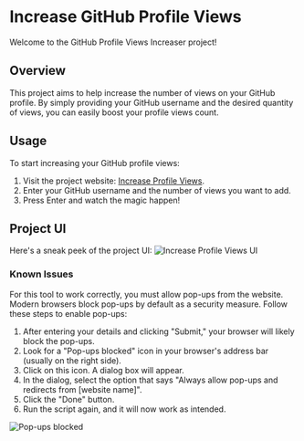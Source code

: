 # Increase GitHub Profile Views

Welcome to the GitHub Profile Views Increaser project!

## Overview

This project aims to help increase the number of views on your GitHub profile. By simply providing your GitHub username and the desired quantity of views, you can easily boost your profile views count.

## Usage

To start increasing your GitHub profile views:
1. Visit the project website: [Increase Profile Views](https://increase-github-views.vercel.app).
2. Enter your GitHub username and the number of views you want to add.
3. Press Enter and watch the magic happen!

## Project UI

Here's a sneak peek of the project UI:
![Increase Profile Views UI](https://github.com/user-attachments/assets/0ea4a932-39d7-49a8-abf9-8a8d624834a1)

### Known Issues

For this tool to work correctly, you must allow pop-ups from the website. Modern browsers block pop-ups by default as a security measure.
Follow these steps to enable pop-ups:

  1. After entering your details and clicking "Submit," your browser will likely block the pop-ups.
  2. Look for a "Pop-ups blocked" icon in your browser's address bar (usually on the right side).
  3. Click on this icon. A dialog box will appear.
  4. In the dialog, select the option that says "Always allow pop-ups and redirects from [website name]".
  5. Click the "Done" button.
  6. Run the script again, and it will now work as intended.

![Pop-ups blocked](https://github.com/user-attachments/assets/29f6bc5d-ecb3-4352-9d49-a454cdbe6f04)
